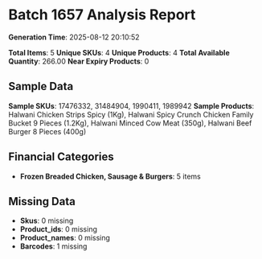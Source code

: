 # Batch 1657 Analysis Report

**Generation Time**: 2025-08-12 20:10:52

**Total Items**: 5
**Unique SKUs**: 4
**Unique Products**: 4
**Total Available Quantity**: 266.00
**Near Expiry Products**: 0

## Sample Data
**Sample SKUs**: 17476332, 31484904, 1990411, 1989942
**Sample Products**: Halwani Chicken Strips Spicy (1Kg), Halwani Spicy Crunch Chicken Family Bucket 9 Pieces (1.2Kg), Halwani Minced Cow Meat (350g), Halwani Beef Burger 8 Pieces (400g)

## Financial Categories
- **Frozen Breaded Chicken, Sausage & Burgers**: 5 items

## Missing Data
- **Skus**: 0 missing
- **Product_ids**: 0 missing
- **Product_names**: 0 missing
- **Barcodes**: 1 missing

